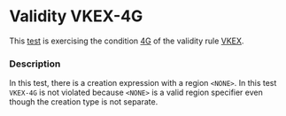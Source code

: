 # Validity VKEX-4G

This [test](.) is exercising the condition [4G](../Readme.md) of the validity rule [VKEX](../../vkex/Readme.md).

### Description

In this test, there is a creation expression with a region `<NONE>`. In this test `VKEX-4G` is not violated because `<NONE>` is a valid region specifier even though the creation type is not separate.
